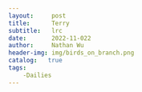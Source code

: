 ```yaml
---
layout:     post
title:      Terry  
subtitle:   lrc
date:       2022-11-022
author:     Nathan Wu
header-img: img/birds_on_branch.png
catalog:   true
tags:
    -Dailies
---
```

 
